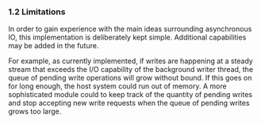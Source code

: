 ### 1\.2 Limitations


In order to gain experience with the main ideas surrounding asynchronous 
IO, this implementation is deliberately kept simple. Additional 
capabilities may be added in the future.

For example, as currently implemented, if writes are happening at a 
steady stream that exceeds the I/O capability of the background writer
thread, the queue of pending write operations will grow without bound.
If this goes on for long enough, the host system could run out of memory. 
A more sophisticated module could to keep track of the quantity of 
pending writes and stop accepting new write requests when the queue of 
pending writes grows too large.

